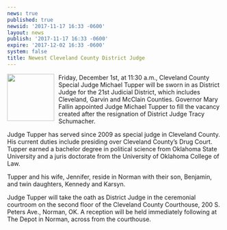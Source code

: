 ```yaml
---
news: true
published: true
newsid: '2017-11-17 16:33 -0600'
layout: news
publish: '2017-11-17 16:33 -0600'
expire: '2017-12-02 16:33 -0600'
system: false
title: Newest Cleveland County District Judge
---
```

<img style="width: 110px; float: left; margin: 0 10px 10px 0;" src="http://www.oscn.net/images/judges/michaeltupper.jpg" />
Friday, December 1st, at 11:30 a.m., Cleveland County Special Judge Michael Tupper will be sworn in as District Judge for the 21st Judicial District, which includes Cleveland, Garvin and McClain Counties.  Governor Mary Fallin appointed Judge Michael Tupper to fill the vacancy created after the resignation of District Judge Tracy Schumacher.  

Judge Tupper has served since 2009 as special judge in Cleveland County.  His current duties include presiding over Cleveland County’s Drug Court.  Tupper earned a bachelor degree in political science from Oklahoma State University and a juris doctorate from the University of Oklahoma College of Law.

Tupper and his wife, Jennifer, reside in Norman with their son, Benjamin, and twin daughters, Kennedy and Karsyn.

Judge Tupper will take the oath as District Judge in the ceremonial courtroom on the second floor of the Cleveland County Courthouse, 200 S. Peters Ave., Norman, OK.  A reception will be held immediately following at The Depot in Norman, across from the courthouse.

